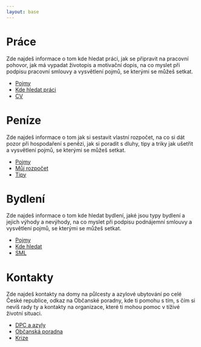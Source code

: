 ```yaml
---
layout: base
---
```


# Práce

Zde najdeš informace o tom kde hledat práci, jak se připravit na pracovní pohovor, jak má vypadat životopis a motivační dopis, na co myslet při podpisu pracovní smlouvy a vysvětlení pojmů, se kterými se můžeš setkat.

* [Pojmy](prace/pojmy)
* [Kde hledat práci](prace/kde-hledat-praci)
* [CV](prace/cv)

# Peníze

Zde najdeš informace o tom jak si sestavit vlastní rozpočet, na co si dát pozor při hospodaření s penězi, jak si poradit s dluhy, tipy a triky jak ušetřit a vysvětlení pojmů, se kterými se můžeš setkat.

* [Pojmy](penize/pojmy)
* [Můj rozpočet](penize/muj-rozpocet)
* [Tipy](penize/tipy)

# Bydlení

Zde najdeš informace o tom kde hledat bydlení, jaké jsou typy bydlení a jejich výhody a nevýhody, na co myslet při podpisu podnájemní smlouvy a vysvětlení pojmů, se kterými se můžeš setkat.

* [Pojmy](bydleni/pojmy)
* [Kde hledat](bydleni/kde-hledat)
* [SML](bydleni/sml)

# Kontakty

Zde najdeš kontakty na domy na půlcesty a azylové ubytování po celé České republice, odkaz na Občanské poradny, kde ti pomohu s tím, s čím si nevíš rady ty a kontakty na organizace, které ti mohou pomoc v tíživé životní situaci.

* [DPC a azyly](kontakty/dpc-azyly)
* [Občanská poradna](kontakty/obcanska-poradna)
* [Krize](kontakty/krize)
